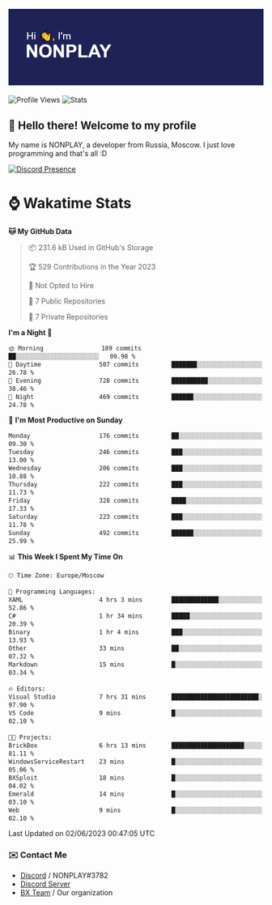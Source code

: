 ![Discord Presence](./header.png)
<br></br>
![Profile Views](https://komarev.com/ghpvc/?username=NONPLAYT&color=blue&style=for-the-badge)
![Stats](https://img.shields.io/badge/0%25-OPTIMIZED-orange?style=for-the-badge)


## :wave: Hello there! Welcome to my profile

My name is NONPLAY, a developer from Russia, Moscow. I just love programming and that's all :D

[![Discord Presence](https://lanyard.cnrad.dev/api/597087584090587177)](https://discord.com/users/597087584090587177) 

# ⌚ Wakatime Stats

<!--START_SECTION:waka-->
**🐱 My GitHub Data** 

> 📦 231.6 kB Used in GitHub's Storage 
 > 
> 🏆 529 Contributions in the Year 2023
 > 
> 🚫 Not Opted to Hire
 > 
> 📜 7 Public Repositories 
 > 
> 🔑 7 Private Repositories 
 > 
**I'm a Night 🦉** 

```text
🌞 Morning                189 commits         ██░░░░░░░░░░░░░░░░░░░░░░░   09.98 % 
🌆 Daytime                507 commits         ███████░░░░░░░░░░░░░░░░░░   26.78 % 
🌃 Evening                728 commits         ██████████░░░░░░░░░░░░░░░   38.46 % 
🌙 Night                  469 commits         ██████░░░░░░░░░░░░░░░░░░░   24.78 % 
```
📅 **I'm Most Productive on Sunday** 

```text
Monday                   176 commits         ██░░░░░░░░░░░░░░░░░░░░░░░   09.30 % 
Tuesday                  246 commits         ███░░░░░░░░░░░░░░░░░░░░░░   13.00 % 
Wednesday                206 commits         ███░░░░░░░░░░░░░░░░░░░░░░   10.88 % 
Thursday                 222 commits         ███░░░░░░░░░░░░░░░░░░░░░░   11.73 % 
Friday                   328 commits         ████░░░░░░░░░░░░░░░░░░░░░   17.33 % 
Saturday                 223 commits         ███░░░░░░░░░░░░░░░░░░░░░░   11.78 % 
Sunday                   492 commits         ██████░░░░░░░░░░░░░░░░░░░   25.99 % 
```


📊 **This Week I Spent My Time On** 

```text
🕑︎ Time Zone: Europe/Moscow

💬 Programming Languages: 
XAML                     4 hrs 3 mins        █████████████░░░░░░░░░░░░   52.86 % 
C#                       1 hr 34 mins        █████░░░░░░░░░░░░░░░░░░░░   20.39 % 
Binary                   1 hr 4 mins         ███░░░░░░░░░░░░░░░░░░░░░░   13.93 % 
Other                    33 mins             ██░░░░░░░░░░░░░░░░░░░░░░░   07.32 % 
Markdown                 15 mins             █░░░░░░░░░░░░░░░░░░░░░░░░   03.34 % 

🔥 Editors: 
Visual Studio            7 hrs 31 mins       ████████████████████████░   97.90 % 
VS Code                  9 mins              █░░░░░░░░░░░░░░░░░░░░░░░░   02.10 % 

🐱‍💻 Projects: 
BrickBox                 6 hrs 13 mins       ████████████████████░░░░░   81.11 % 
WindowsServiceRestart    23 mins             █░░░░░░░░░░░░░░░░░░░░░░░░   05.06 % 
BXSploit                 18 mins             █░░░░░░░░░░░░░░░░░░░░░░░░   04.02 % 
Emerald                  14 mins             █░░░░░░░░░░░░░░░░░░░░░░░░   03.10 % 
Web                      9 mins              █░░░░░░░░░░░░░░░░░░░░░░░░   02.10 % 
```


 Last Updated on 02/06/2023 00:47:05 UTC
<!--END_SECTION:waka-->

### ✉️ Contact Me

- [Discord](https://discord.com/users/597087584090587177) / NONPLAY#3782
- [Discord Server](https://discord.gg/p7cxhw7E2M)
- [BX Team](https://github.com/BX-Team) / Our organization
